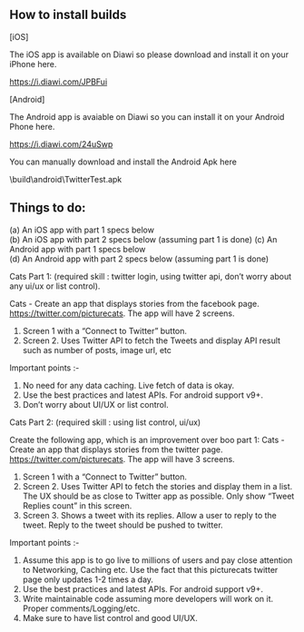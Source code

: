 ## How to install builds

[iOS]

The iOS app is available on Diawi so please download and install it on your iPhone here.

https://i.diawi.com/JPBFui

[Android]

The Android app is avaiable on Diawi so you can install it on your Android Phone here.

https://i.diawi.com/24uSwp

You can manually download and install the Android Apk here

\build\android\TwitterTest.apk

## Things to do:

(a)  An iOS app with part 1 specs below  
(b)  An iOS app with part 2 specs below  (assuming part  1  is done)
(c)  An Android app with part 1 specs below  
(d)  An Android app with part 2 specs below  (assuming part  1  is done)

Cats Part 1:
(required skill : twitter login, using twitter api, don’t worry about  any ui/ux or list control).

Cats - Create an app that displays stories from the facebook page. https://twitter.com/picturecats. The app will have 2 screens. 
1) Screen 1 with a “Connect to Twitter” button.
2) Screen 2. Uses Twitter API to fetch the Tweets and display API result such as number of posts, image url, etc

Important points :-
1) No need for any data caching.  Live fetch of data is okay.
2) Use the best practices and latest APIs. For android support v9+.
3)  Don’t worry about UI/UX or list control.

Cats Part 2:
(required skill : using list control, ui/ux)

Create the following app, which is an improvement over boo part 1:
Cats - Create an app that displays stories from the twitter page. https://twitter.com/picturecats. The app will have 3 screens. 
1) Screen 1 with a “Connect to Twitter” button.
2) Screen 2. Uses Twitter API to fetch the stories and display them in a list. The UX should be as close to Twitter app as possible. Only show “Tweet Replies count” in this screen. 
3) Screen 3. Shows a tweet with its replies. Allow a user to reply to the tweet. Reply to the tweet should be  pushed to twitter. 

Important points :-
1) Assume this app is to go live to millions of users and pay close attention to Networking, Caching etc. Use the fact that this picturecats twitter page only updates 1-2 times a day. 
2) Use the best practices and latest APIs. For android support v9+. 
3) Write maintainable code assuming more developers will work on it. Proper comments/Logging/etc.
4)  Make sure to have  list  control and good UI/UX.
